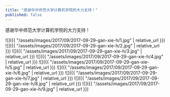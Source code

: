 ```yaml
---
title: "感谢华中师范大学计算机学院的大力支持！"
published: false
---
```

感谢华中师范大学计算机学院的大力支持！



![]({{ "/assets/images/2017/09/2017-09-29-gan-xie-h/1.jpg" | relative_url }})
![]({{ "/assets/images/2017/09/2017-09-29-gan-xie-h/2.jpg" | relative_url }})
![]({{ "/assets/images/2017/09/2017-09-29-gan-xie-h/3.jpg" | relative_url }})
![]({{ "/assets/images/2017/09/2017-09-29-gan-xie-h/4.jpg" | relative_url }})
![]({{ "/assets/images/2017/09/2017-09-29-gan-xie-h/5.jpg" | relative_url }})
![]({{ "/assets/images/2017/09/2017-09-29-gan-xie-h/6.jpg" | relative_url }})
![]({{ "/assets/images/2017/09/2017-09-29-gan-xie-h/7.jpg" | relative_url }})
![]({{ "/assets/images/2017/09/2017-09-29-gan-xie-h/8.jpg" | relative_url }})
![]({{ "/assets/images/2017/09/2017-09-29-gan-xie-h/9.jpg" | relative_url }})
